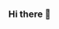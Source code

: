 ### Hi there 👋

<!--
Name : Tristen Hill
Email : tahill5@my.waketech.edu

This is my first GitHub Repository. I haven't done much yet, but I am excited to get started.
To clone my repository, I simply created an account on the browser, created a repositroy, then simply clicked clone. After a short download process, I am able to access it on my own text editor.
-->


